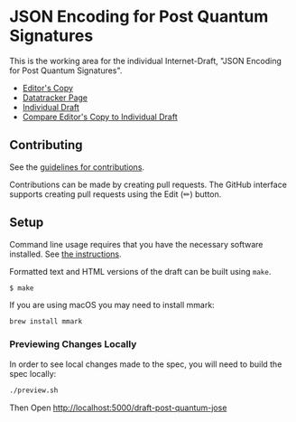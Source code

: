 # JSON Encoding for Post Quantum Signatures

This is the working area for the individual Internet-Draft, "JSON Encoding for Post Quantum Signatures".

* [Editor's Copy](https://mesur-io.github.io/post-quantum-signatures/#go.draft-post-quantum-jose.html)
* [Datatracker Page](https://datatracker.ietf.org/doc/draft-post-quantum-jose)
* [Individual Draft](https://datatracker.ietf.org/doc/html/draft-post-quantum-jose)
* [Compare Editor's Copy to Individual Draft](https://mesur-io.github.io/post-quantum-signatures/#go.draft-post-quantum-jose.diff)


## Contributing

See the
[guidelines for contributions](https://github.com/mesur-io/post-quantum-signatures/blob/main/CONTRIBUTING.md).

Contributions can be made by creating pull requests.
The GitHub interface supports creating pull requests using the Edit (✏) button.


## Setup

Command line usage requires that you have the necessary software installed.  See
[the instructions](https://github.com/martinthomson/i-d-template/blob/main/doc/SETUP.md).


Formatted text and HTML versions of the draft can be built using `make`.

```sh
$ make
```

If you are using macOS you may need to install mmark:

```
brew install mmark
```

### Previewing Changes Locally

In order to see local changes made to the spec, you will need to build the spec
locally:

```sh
./preview.sh
```

Then Open [http://localhost:5000/draft-post-quantum-jose](http://localhost:5000/draft-post-quantum-jose)
